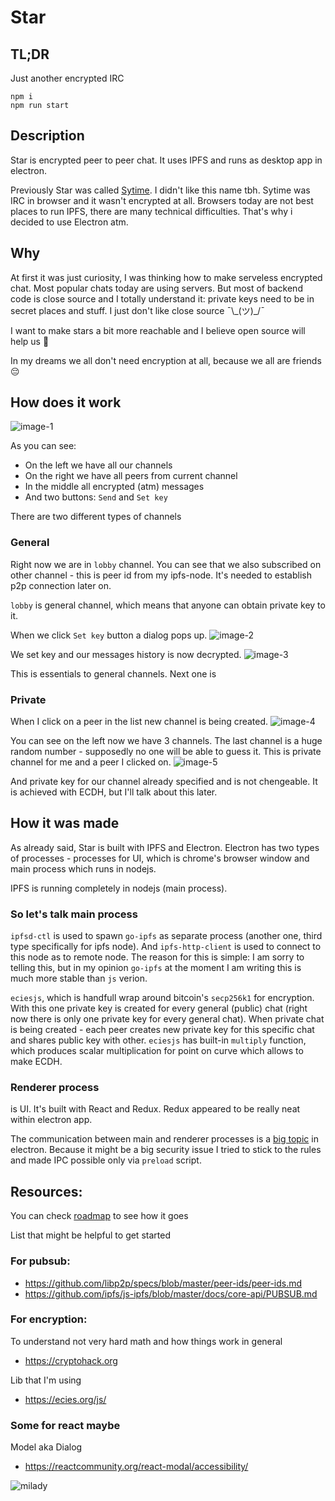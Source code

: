 # Star

## TL;DR

Just another encrypted IRC

```
npm i
npm run start
```

## Description

Star is encrypted peer to peer chat. It uses IPFS and runs as desktop app in electron.

Previously Star was called [Sytime](https://github.com/ThirdRockEngineering/Sytime). I didn't like this name tbh. Sytime was IRC in browser and it wasn't encrypted at all. Browsers today are not best places to run IPFS, there are many technical difficulties. That's why i decided to use Electron atm.

## Why

At first it was just curiosity, I was thinking how to make serveless encrypted chat. Most popular chats today are using servers. But most of backend code is close source and I totally understand it: private keys need to be in secret places and stuff. I just don't like close source ¯\\\_(ツ)\_/¯

I want to make stars a bit more reachable and I believe open source will help us :stars:

In my dreams we all don't need encryption at all, because we all are friends :pensive:

## How does it work

![image-1](./assets/README/1.png)

As you can see:

- On the left we have all our channels
- On the right we have all peers from current channel
- In the middle all encrypted (atm) messages
- And two buttons: `Send` and `Set key`

There are two different types of channels

### General

Right now we are in `lobby` channel. You can see that we also subscribed on other channel - this is peer id from my ipfs-node. It's needed to establish p2p connection later on.

`lobby` is general channel, which means that anyone can obtain private key to it.

When we click `Set key` button a dialog pops up.
![image-2](./assets/README/2.png)

We set key and our messages history is now decrypted.
![image-3](./assets/README/3.png)

This is essentials to general channels.
Next one is

### Private

When I click on a peer in the list new channel is being created.
![image-4](./assets/README/4.png)

You can see on the left now we have 3 channels. The last channel is a huge random number - supposedly no one will be able to guess it. This is private channel for me and a peer I clicked on.
![image-5](./assets/README/5.png)

And private key for our channel already specified and is not chengeable. It is achieved with ECDH, but I'll talk about this later.

## How it was made

As already said, Star is built with IPFS and Electron.
Electron has two types of processes - processes for UI, which is chrome's browser window and main process which runs in nodejs.

IPFS is running completely in nodejs (main process).

### So let's talk main process

`ipfsd-ctl` is used to spawn `go-ipfs` as separate process (another one, third type specifically for ipfs node). And `ipfs-http-client` is used to connect to this node as to remote node. The reason for this is simple: I am sorry to telling this, but in my opinion `go-ipfs` at the moment I am writing this is much more stable than `js` verion.

`eciesjs`, which is handfull wrap around bitcoin's `secp256k1` for encryption. With this one private key is created for every general (public) chat (right now there is only one private key for every general chat). When private chat is being created - each peer creates new private key for this specific chat and shares public key with other. `eciesjs` has built-in `multiply` function, which produces scalar multiplication for point on curve which allows to make ECDH.

### Renderer process

is UI. It's built with React and Redux. Redux appeared to be really neat within electron app.

The communication between main and renderer processes is a [big topic](https://www.electronjs.org/docs/latest/tutorial/ipc) in electron. Because it might be a big security issue I tried to stick to the rules and made IPC possible only via `preload` script.

## Resources:

You can check [roadmap](./ROADMAP.md) to see how it goes

List that might be helpful to get started

### For pubsub:

- https://github.com/libp2p/specs/blob/master/peer-ids/peer-ids.md
- https://github.com/ipfs/js-ipfs/blob/master/docs/core-api/PUBSUB.md

### For encryption:

To understand not very hard math and how things work in general

- https://cryptohack.org

Lib that I'm using

- https://ecies.org/js/

### Some for react maybe

Model aka Dialog

- https://reactcommunity.org/react-modal/accessibility/


![milady](./assets/README/mamimi.jpeg)
